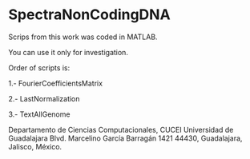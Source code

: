 # SpectraNonCodingDNA

Scrips from this work was coded in MATLAB.

You can use it only for investigation.

Order of scripts is:

1.- FourierCoefficientsMatrix

2.- LastNormalization

3.- TextAllGenome


Departamento de Ciencias Computacionales, CUCEI
Universidad de Guadalajara
Blvd. Marcelino García Barragán 1421
44430, Guadalajara, Jalisco, México.
